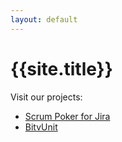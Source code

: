 ```yaml
---
layout: default
---
```


# {{site.title}}

Visit our projects:

* [Scrum Poker for Jira](http://jira-scrum-poker.codescape.de)
* [BitvUnit](http://bitvunit.codescape.de)
